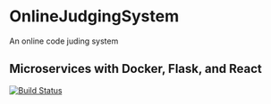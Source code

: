 # OnlineJudgingSystem
An online code juding system
## Microservices with Docker, Flask, and React

[![Build Status](https://travis-ci.org/vannesschancc/testdriven-app.svg?branch=master)](https://travis-ci.org/YOUR_GITHUB_USERNAME/testdriven-app)
